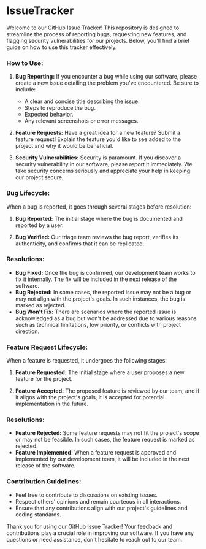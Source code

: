 # IssueTracker

Welcome to our GitHub Issue Tracker! This repository is designed to streamline the process of reporting bugs, requesting new features, and flagging security vulnerabilities for our projects. Below, you'll find a brief guide on how to use this tracker effectively.

### How to Use:
1. **Bug Reporting:** If you encounter a bug while using our software, please create a new issue detailing the problem you've encountered. Be sure to include:
   - A clear and concise title describing the issue.
   - Steps to reproduce the bug.
   - Expected behavior.
   - Any relevant screenshots or error messages.

2. **Feature Requests:** Have a great idea for a new feature? Submit a feature request! Explain the feature you'd like to see added to the project and why it would be beneficial.

3. **Security Vulnerabilities:** Security is paramount. If you discover a security vulnerability in our software, please report it immediately. We take security concerns seriously and appreciate your help in keeping our project secure.

### Bug Lifecycle:
When a bug is reported, it goes through several stages before resolution:

1. **Bug Reported:** The initial stage where the bug is documented and reported by a user.

2. **Bug Verified:** Our triage team reviews the bug report, verifies its authenticity, and confirms that it can be replicated.

### Resolutions:
- **Bug Fixed:** Once the bug is confirmed, our development team works to fix it internally. The fix will be included in the next release of the software.
- **Bug Rejected:** In some cases, the reported issue may not be a bug or may not align with the project's goals. In such instances, the bug is marked as rejected.
- **Bug Won't Fix:** There are scenarios where the reported issue is acknowledged as a bug but won't be addressed due to various reasons such as technical limitations, low priority, or conflicts with project direction.

### Feature Request Lifecycle:
When a feature is requested, it undergoes the following stages:

1. **Feature Requested:** The initial stage where a user proposes a new feature for the project.

2. **Feature Accepted:** The proposed feature is reviewed by our team, and if it aligns with the project's goals, it is accepted for potential implementation in the future.

### Resolutions:
- **Feature Rejected:** Some feature requests may not fit the project's scope or may not be feasible. In such cases, the feature request is marked as rejected.
- **Feature Implemented:** When a feature request is approved and implemented by our development team, it will be included in the next release of the software.

### Contribution Guidelines:
- Feel free to contribute to discussions on existing issues.
- Respect others' opinions and remain courteous in all interactions.
- Ensure that any contributions align with our project's guidelines and coding standards.

Thank you for using our GitHub Issue Tracker! Your feedback and contributions play a crucial role in improving our software. If you have any questions or need assistance, don't hesitate to reach out to our team.
